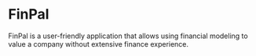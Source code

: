 # FinPal
FinPal is a user-friendly application that allows using financial modeling to value a company without extensive finance experience.
